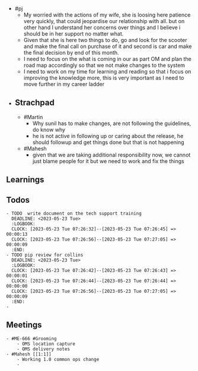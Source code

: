 - #pj
	- My worried with the actions of my wife, she is loosing here patience very quickly, that could jeopardise our relationship with all. but on other hand I understand her concerns over things and I believe i should be in her support no matter what.
	- Given that she is here two things to do, go and look for the scooter and make the final call on purchase of it and second is car and make the final decision by end of this month.
	- I need to focus on the what is coming in our as part OM and plan the road map accordingly so that we not make changes to the system
	- I need to work on my time for learning and reading so that i focus on improving the knowledge more,  this is very important as I need to move further in my career ladder
- ## Strachpad
	- #Martin
		- Why sunil has to make changes, are not following the guidelines, do know why
		- he is not active in following up or caring about the release, he should followup and get things done but that is not happening
	- #Mahesh
		- given that we are taking additional responsibility now, we cannot just blame people for it but we need to work and fix the things
## Learnings
## Todos
	- TODO  write document on the tech support training 
	  DEADLINE: <2023-05-23 Tue>
	  :LOGBOOK:
	  CLOCK: [2023-05-23 Tue 07:26:32]--[2023-05-23 Tue 07:26:45] =>  00:00:13
	  CLOCK: [2023-05-23 Tue 07:26:56]--[2023-05-23 Tue 07:27:05] =>  00:00:09
	  :END:
	- TODO pip review for collins
	  DEADLINE: <2023-05-23 Tue>
	  :LOGBOOK:
	  CLOCK: [2023-05-23 Tue 07:26:42]--[2023-05-23 Tue 07:26:43] =>  00:00:01
	  CLOCK: [2023-05-23 Tue 07:26:44]--[2023-05-23 Tue 07:26:44] =>  00:00:00
	  CLOCK: [2023-05-23 Tue 07:26:56]--[2023-05-23 Tue 07:27:05] =>  00:00:09
	  :END:
	-
## Meetings
	- #ME-666 #Grooming
		- OMS location capture
		- OMS delivery notes
	- #Mahesh [[1:1]]
		- Working 1.0 common ops change
		-